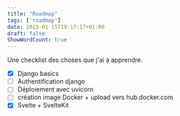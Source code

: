 ```yaml
---
title: "Roadmap"
tags: ['roadmap']
date: 2023-01-15T19:17:17+01:00
draft: false
ShowWordCount: true
---
```


Une checklist des choses que j'ai à apprendre.

- [x] Django basics
- [ ] Authentification django
- [ ] Déploiement avec uvicorn
- [ ] création image Docker + upload vers hub.docker.com
- [x] Svelte + SvelteKit
